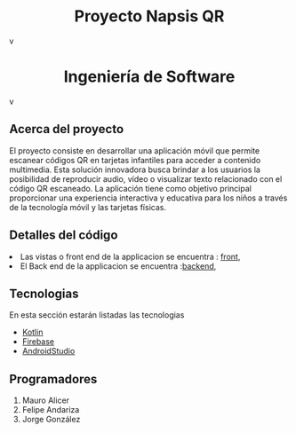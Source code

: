 <h1 align="center" >Proyecto Napsis QR</h1>v
<h1 align="center" >Ingeniería de Software </h1>v

## Acerca del proyecto
El proyecto consiste en desarrollar una aplicación móvil que permite escanear códigos QR en tarjetas infantiles para acceder a contenido multimedia. Esta solución innovadora busca brindar a los usuarios la posibilidad de reproducir audio, vídeo o visualizar texto relacionado con el código QR escaneado. La aplicación tiene como objetivo principal proporcionar una experiencia interactiva y educativa para los niños a través de la tecnología móvil y las tarjetas físicas.


## Detalles del código
 <li>Las vistas o  front end de la applicacion se encuentra : <a href=https://github.com/MauroAlicera/NapsisQR/tree/master/app/src/main/res/layout>front</a>,</li>
   
<li>El Back end de la applicacion se encuentra :<a href=https://github.com/MauroAlicera/NapsisQR/tree/master/app/src/main/java/com/example/napsisqr>backend</a>,</li>




## Tecnologias
En esta sección estarán listadas las tecnologias
- [Kotlin](https://github.com/JetBrains/kotlin)
- [Firebase](https://github.com/firebase/)
- [AndroidStudio](https://github.com/topics/android-studio)

## Programadores
1. Mauro Alicer
2. Felipe Andariza
3. Jorge González 

